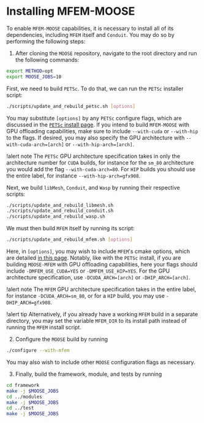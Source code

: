 # Installing MFEM-MOOSE

To enable `MFEM-MOOSE` capabilities, it is necessary to install all of its dependencies, including `MFEM` itself and `Conduit`. You may do so by performing the following steps:

1. After cloning the `MOOSE` repository, navigate to the root directory and run the following commands:

```bash
export METHOD=opt
export MOOSE_JOBS=10
```

First, we need to build `PETSc`. To do that, we can run the `PETSc` installer script:

```bash
./scripts/update_and_rebuild_petsc.sh [options]
```

You may substitute `[options]` by any `PETSc` configure flags, which are discussed in the [`PETSc` install page](https://petsc.org/release/install/install). If you intend to build `MFEM-MOOSE` with GPU offloading capabilities, make sure to include `--with-cuda` or `--with-hip` to the flags. If desired, you may also specify the GPU architecture with `--with-cuda-arch=[arch]` or `--with-hip-arch=[arch]`.

!alert note
The `PETSc` GPU architecture specification takes in only the architecture number for `CUDA` builds, for instance for the `sm_80` architecture you would add the flag `--with-cuda-arch=80`. For `HIP` builds you should use the entire label, for instance `--with-hip-arch=gfx908`.


Next, we build `libMesh`, `Conduit`, and `Wasp` by running their respective scripts:

```bash
./scripts/update_and_rebuild_libmesh.sh
./scripts/update_and_rebuild_conduit.sh
./scripts/update_and_rebuild_wasp.sh
```

We must then build `MFEM` itself by running its script:

```bash
./scripts/update_and_rebuild_mfem.sh [options]
```

Here, in `[options]`, you may wish to include `MFEM`'s cmake options, which are detailed [in this page](https://deepwiki.com/mfem/mfem/8-build-system-and-development). Notably, like with the `PETSc` install, if you are building `MOOSE-MFEM` with GPU offloading capabilities, here your flags should include `-DMFEM_USE_CUDA=YES` or `-DMFEM_USE_HIP=YES`. For the GPU architecture specification, use `-DCUDA_ARCH=[arch]` or `-DHIP_ARCH=[arch]`.

!alert note
The `MFEM` GPU architecture specification takes in the entire label, for instance `-DCUDA_ARCH=sm_80`, or for a `HIP` build, you may use `-DHIP_ARCH=gfx908`.

!alert tip
Alternatively, if you already have a working `MFEM` build in a separate directory, you may set the variable `MFEM_DIR` to its install path instead of running the `MFEM` install script.


2. Configure the `MOOSE` build by running

```bash
./configure --with-mfem
```

You may also wish to include other `MOOSE` configuration flags as necessary.

3. Finally, build the framework, module, and tests by running

```bash
cd framework
make -j $MOOSE_JOBS
cd ../modules
make -j $MOOSE_JOBS
cd ../test
make -j $MOOSE_JOBS
```
